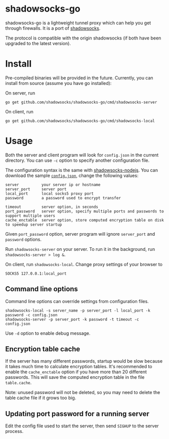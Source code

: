 # shadowsocks-go #

shadowsocks-go is a lightweight tunnel proxy which can help you get through firewalls. It is a port of [shadowsocks](https://github.com/clowwindy/shadowsocks).

The protocol is compatible with the origin shadowsocks (if both have been upgraded to the latest version).

# Install #

Pre-compiled binaries will be provided in the future. Currently, you can install from source (assume you have go installed):

On server, run

```
go get github.com/shadowsocks/shadowsocks-go/cmd/shadowsocks-server
```

On client, run

```
go get github.com/shadowsocks/shadowsocks-go/cmd/shadowsocks-local
```

# Usage #

Both the server and client program will look for `config.json` in the current directory. You can use `-c` option to specify another configuration file.

The configuration syntax is the same with [shadowsocks-nodejs](https://github.com/clowwindy/shadowsocks-nodejs/). You can download the sample [`config.json`](https://github.com/shadowsocks/shadowsocks-go/blob/master/config.json), change the following values:

```
server          your server ip or hostname
server_port     server port
local_port      local socks5 proxy port
password        a password used to encrypt transfer

timeout         server option, in seconds
port_password   server option, specify multiple ports and passwords to support multiple users
cache_enctable  server option, store computed encryption table on disk to speedup server startup
```

Given `port_password` option, server program will ignore `server_port` and `password` options.

Run `shadowsocks-server` on your server. To run it in the background, run `shadowsocks-server > log &`.

On client, run `shadowsocks-local`. Change proxy settings of your browser to

```
SOCKS5 127.0.0.1:local_port
```

## Command line options ##

Command line options can override settings from configuration files.

```
shadowsocks-local -s server_name -p server_port -l local_port -k password -c config.json
shadowsocks-server -p server_port -k password -t timeout -c config.json
```

Use `-d` option to enable debug message.

## Encryption table cache ##

If the server has many different passwords, startup would be slow because it takes much time to calculate encryption tables. It's recommended to enable the `cache_enctable` option if you have more than 20 different passwords. This will save the computed encryption table in the file `table.cache`.

Note: unused password will not be deleted, so you may need to delete the table cache file if it grows too big.

## Updating port password for a running server  ##

Edit the config file used to start the server, then send `SIGHUP` to the server process.
